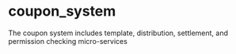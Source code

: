 # coupon_system
The coupon system includes template, distribution, settlement, and permission checking micro-services
